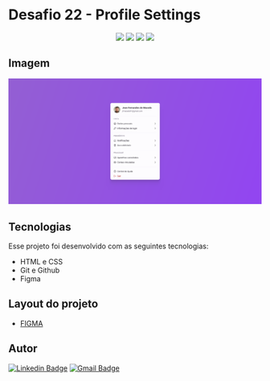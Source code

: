 # Desafio 22 - Profile Settings

<p align="center">
  <img src="https://img.shields.io/github/last-commit/jfmacedo91/boracodar/main?color=%23935FD3" />
  <img src="https://img.shields.io/github/languages/count/jfmacedo91/boracodar?color=%23935FD3" />
  <img src="https://img.shields.io/github/languages/top/jfmacedo91/boracodar?color=%23935FD3" />
  <img src="https://img.shields.io/github/languages/code-size/jfmacedo91/boracodar?color=%23935FD3" />
</p>

## Imagem

![image](./.github/screenshot.png)

## Tecnologias

Esse projeto foi desenvolvido com as seguintes tecnologias:

- HTML e CSS
- Git e Github
- Figma

## Layout do projeto

 - [FIGMA](https://www.figma.com/community/file/1245736372337157133)

## Autor

[![Linkedin Badge](https://img.shields.io/badge/-Jean%20Fernandes%20de%20Macedo-0077B5?&logo=Linkedin&link=https://www.linkedin.com/in/jean-fernandes-de-macedo-b843a3194/)](https://www.linkedin.com/in/jfmacedo91/)
[![Gmail Badge](https://img.shields.io/badge/-jfmacedo91@gmail.com-c14438?&logo=Gmail&logoColor=white&link=mailto:jfmacedo91@gmail.com)](mailto:jfmacedo91@gmail.com)